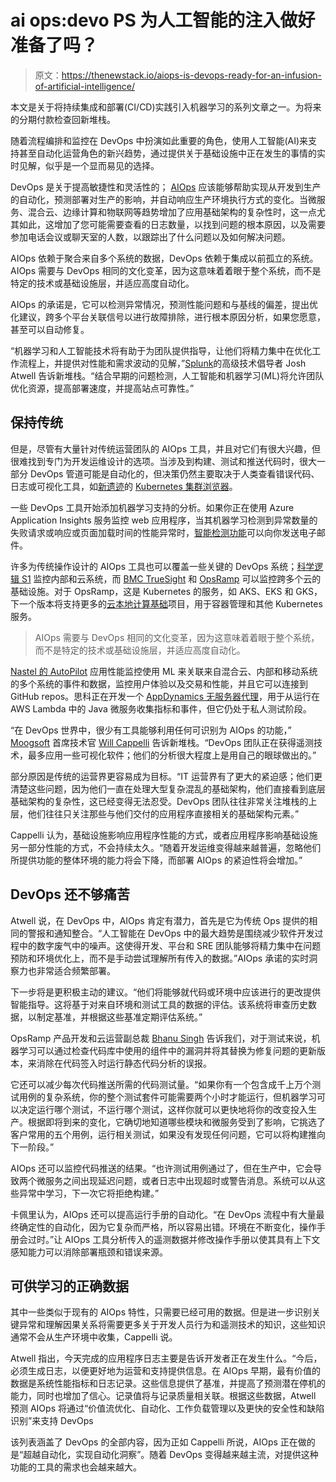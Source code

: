 # ai ops:devo PS 为人工智能的注入做好准备了吗？

> 原文：<https://thenewstack.io/aiops-is-devops-ready-for-an-infusion-of-artificial-intelligence/>

本文是关于将持续集成和部署(CI/CD)实践引入机器学习的系列文章之一。为将来的分期付款检查回新堆栈。

随着流程编排和监控在 DevOps 中扮演如此重要的角色，使用人工智能(AI)来支持甚至自动化运营角色的新兴趋势，通过提供关于基础设施中正在发生的事情的实时见解，似乎是一个显而易见的选择。

DevOps 是关于提高敏捷性和灵活性的； [AIOps](/machine-learning-for-operations/) 应该能够帮助实现从开发到生产的自动化，预测部署对生产的影响，并自动响应生产环境执行方式的变化。当微服务、混合云、边缘计算和物联网等趋势增加了应用基础架构的复杂性时，这一点尤其如此，这增加了您可能需要查看的日志数量，以找到问题的根本原因，以及需要参加电话会议或聊天室的人数，以跟踪出了什么问题以及如何解决问题。

AIOps 依赖于聚合来自多个系统的数据，DevOps 依赖于集成以前孤立的系统。AIOps 需要与 DevOps 相同的文化变革，因为这意味着着眼于整个系统，而不是特定的技术或基础设施层，并适应高度自动化。

AIOps 的承诺是，它可以检测异常情况，预测性能问题和与基线的偏差，提出优化建议，跨多个平台关联信号以进行故障排除，进行根本原因分析，如果您愿意，甚至可以自动修复。

“机器学习和人工智能技术将有助于为团队提供指导，让他们将精力集中在优化工作流程上，并提供对性能和需求波动的见解，”[Splunk](https://www.linkedin.com/in/joshatwell/)的高级技术倡导者 Josh Atwell 告诉新堆栈。“结合早期的问题检测，人工智能和机器学习(ML)将允许团队优化资源，提高部署速度，并提高站点可靠性。”

## 保持传统

但是，尽管有大量针对传统运营团队的 AIOps 工具，并且对它们有很大兴趣，但很难找到专门为开发运维设计的选项。当涉及到构建、测试和推送代码时，很大一部分 DevOps 管道可能是自动化的，但决策仍然主要取决于人类查看错误代码、日志或可视化工具，如[新遗迹](https://newrelic.com/)的 [Kubernetes 集群浏览器](https://blog.newrelic.com/product-news/kubernetes-cluster-explorer/)。

一些 DevOps 工具开始添加机器学习支持的分析。如果你正在使用 Azure Application Insights 服务监控 web 应用程序，当其机器学习检测到异常数量的失败请求或响应或页面加载时间的性能异常时，[智能检测功能](https://docs.microsoft.com/en-us/azure/azure-monitor/app/proactive-diagnostics)可以向你发送电子邮件。

许多为传统操作设计的 AIOps 工具也可以覆盖一些关键的 DevOps 系统；[科学逻辑 S1](https://sciencelogic.com/sl1/platform) 监控内部和云系统，而 [BMC TrueSight](http://www.bmc.com/it-solutions/truesight.html) 和 [OpsRamp](https://www.opsramp.com/) 可以监控跨多个云的基础设施。对于 OpsRamp，这是 Kubernetes 的服务，如 AKS、EKS 和 GKS，下一个版本将支持更多的[云本地计算基础](https://www.cncf.io/)项目，用于容器管理和其他 Kubernetes 服务。

> AIOps 需要与 DevOps 相同的文化变革，因为这意味着着眼于整个系统，而不是特定的技术或基础设施层，并适应高度自动化。

[Nastel 的 AutoPilot](https://www.nastel.com/application-performance-monitoring/) 应用性能监控使用 ML 来关联来自混合云、内部和移动系统的多个系统的事件和数据，监控用户体验以及交易和性能，并且它可以连接到 GitHub repos。思科正在开发一个 [AppDynamics 无服务器代理](https://blog.appdynamics.com/product/serverless-agent-aws-lambda/)，用于从运行在 AWS Lambda 中的 Java 微服务收集指标和事件，但它仍处于私人测试阶段。

“在 DevOps 世界中，很少有工具能够利用任何可识别为 AIOps 的功能，” [Moogsoft](https://www.moogsoft.com/) 首席技术官 [Will Cappelli](https://www.linkedin.com/in/will-cappelli-7293132/) 告诉新堆栈。“DevOps 团队正在获得遥测技术，最多应用一些可视化软件；他们的分析很大程度上是用自己的眼球做出的。”

部分原因是传统的运营界更容易成为目标。“IT 运营界有了更大的紧迫感；他们更清楚这些问题，因为他们一直在处理大型复杂混乱的基础架构，他们直接看到底层基础架构的复杂性，这已经变得无法忍受。DevOps 团队往往非常关注堆栈的上层，他们往往只关注那些与他们交付的应用程序直接相关的基础架构元素。”

Cappelli 认为，基础设施影响应用程序性能的方式，或者应用程序影响基础设施另一部分性能的方式，不会持续太久。“随着开发运维变得越来越普遍，忽略他们所提供功能的整体环境的能力将会下降，而部署 AIOps 的紧迫性将会增加。”

## DevOps 还不够痛苦

Atwell 说，在 DevOps 中，AIOps 肯定有潜力，首先是它为传统 Ops 提供的相同的警报和通知整合。“人工智能在 DevOps 中的最大趋势是围绕减少软件开发过程中的数字废气中的噪声。这使得开发、平台和 SRE 团队能够将精力集中在问题预防和环境优化上，而不是手动尝试理解所有传入的数据。”AIOps 承诺的实时洞察力也非常适合频繁部署。

下一步将是更积极主动的建议。“他们将能够就代码或环境中应该进行的更改提供智能指导。这将基于对来自环境和测试工具的数据的评估。该系统将审查历史数据，以制定基准，并根据这些基准定期评估系统。”

OpsRamp 产品开发和云运营副总裁 [Bhanu Singh](https://www.linkedin.com/in/bhanu-singh-ab888810/) 告诉我们，对于测试来说，机器学习可以通过检查代码库中使用的组件中的漏洞并将其替换为修复问题的更新版本，来消除在代码签入时运行静态代码分析的误报。

它还可以减少每次代码推送所需的代码测试量。“如果你有一个包含成千上万个测试用例的复杂系统，你的整个测试套件可能需要两个小时才能运行，但机器学习可以决定运行哪个测试，不运行哪个测试，这样你就可以更快地将你的改变投入生产。根据即将到来的变化，它确切地知道哪些模块和微服务受到了影响，它挑选了客户常用的五个用例，运行相关测试，如果没有发现任何问题，它可以将构建推向下一阶段。”

AIOps 还可以监控代码推送的结果。“也许测试用例通过了，但在生产中，它会导致两个微服务之间出现延迟问题，或者日志中出现超时或警告消息。系统可以从这些异常中学习，下一次它将拒绝构建。”

卡佩里认为，AIOps 还可以提高运行手册的自动化。“在 DevOps 流程中有大量最终确定性的自动化，因为它复杂而严格，所以容易出错。环境在不断变化，操作手册会过时。”让 AIOps 工具分析传入的遥测数据并修改操作手册以使其具有上下文感知能力可以消除部署瓶颈和错误来源。

## 可供学习的正确数据

其中一些类似于现有的 AIOps 特性，只需要已经可用的数据。但是进一步识别关键异常和理解因果关系将需要更多关于开发人员行为和遥测技术的知识，这些知识通常不会从生产环境中收集，Cappelli 说。

Atwell 指出，今天完成的应用程序日志主要是告诉开发者正在发生什么。“今后，必须生成日志，以便更好地为运营和支持提供信息。在 AIOps 早期，最有价值的数据是系统性能指标和日志记录。这些信息提供了基准，并提高了预测潜在停机的能力，同时也增加了信心。记录值将与记录质量相关联。根据这些数据，Atwell 预测 AIOps 将通过“价值流优化、自动化、工作负载管理以及更快的安全性和缺陷识别”来支持 DevOps

该列表涵盖了 DevOps 的全部内容，因为正如 Cappelli 所说，AIOps 正在做的是“超越自动化，实现自动化洞察”。随着 DevOps 变得越来越主流，对提供这种功能的工具的需求也会越来越大。

<svg xmlns:xlink="http://www.w3.org/1999/xlink" viewBox="0 0 68 31" version="1.1"><title>Group</title> <desc>Created with Sketch.</desc></svg>